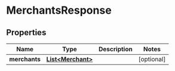 
# MerchantsResponse

## Properties
Name | Type | Description | Notes
------------ | ------------- | ------------- | -------------
**merchants** | [**List&lt;Merchant&gt;**](Merchant.md) |  |  [optional]



